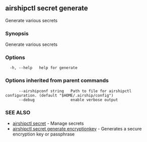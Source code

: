 ## airshipctl secret generate

Generate various secrets

### Synopsis

Generate various secrets

### Options

```
  -h, --help   help for generate
```

### Options inherited from parent commands

```
      --airshipconf string   Path to file for airshipctl configuration. (default "$HOME/.airship/config")
      --debug                enable verbose output
```

### SEE ALSO

* [airshipctl secret](airshipctl_secret.md)	 - Manage secrets
* [airshipctl secret generate encryptionkey](airshipctl_secret_generate_encryptionkey.md)	 - Generates a secure encryption key or passphrase

